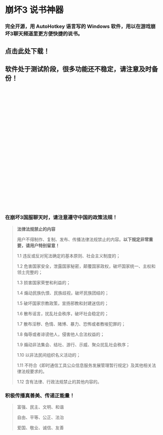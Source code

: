 # 崩坏3 说书神器

### 完全开源，用 AutoHotkey 语言写的 Windows 软件，用以在游戏崩坏3聊天频道里更方便快捷的说书。

## 点击此处下载！

## 软件处于测试阶段，很多功能还不稳定，请注意及时备份！

<br>
<br>
<br>
<br>
<br>
<br>
<br>
<br>
<br>
<br>
<br>
<br>
<br>
<br>
<br>
<br>
<br>
<br>
<br>
<br>
<br>
<br>
<br>

### 在崩坏3国服聊天时，请注意遵守中国的政策法规！

> **法律法规禁止的内容**
> 
> 用户不得制作、复制、发布、传播法律法规禁止的内容。**以下规定非常重要，请用户特别留意！**
> 
> 1.1 违反或反对宪法确定的基本原则、社会主义制度的；
> 
> 1.2 危害国家安全，泄露国家秘密，颠覆国家政权，破坏国家统一、主权和领土完整的；
> 
> 1.3 损害国家荣誉和利益的；
> 
> 1.4 煽动民族仇恨、民族歧视，破坏民族团结的；
> 
> 1.5 破坏国家宗教政策，宣扬邪教和封建迷信的；
> 
> 1.6 散布谣言，扰乱社会秩序，破坏社会稳定的；
> 
> 1.7 散布淫秽、色情、赌博、暴力、恐怖或者教唆犯罪的；
> 
> 1.8 侮辱或者诽谤他人，侵害他人合法权益的；
> 
> 1.9 煽动非法集会、结社、游行、示威、聚众扰乱社会秩序；
> 
> 1.10 以非法民间组织名义活动的；
> 
> 1.11 不符合《即时通信工具公众信息服务发展管理暂行规定》及其他相关法律法规要求的。
> 
> 1.12 含有法律、行政法规禁止的其他内容的。

### 积极传播真善美、传递正能量！

> 富强、民主、文明、和谐
> 
> 自由、平等、公正、法治
> 
> 爱国、敬业、诚信、友善
